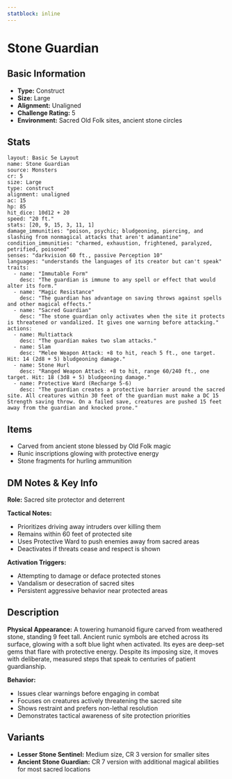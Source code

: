 ```yaml
---
statblock: inline
---
```


# Stone Guardian

## Basic Information
- **Type:** Construct
- **Size:** Large
- **Alignment:** Unaligned
- **Challenge Rating:** 5
- **Environment:** Sacred Old Folk sites, ancient stone circles

## Stats
```statblock
layout: Basic 5e Layout
name: Stone Guardian
source: Monsters
cr: 5
size: Large
type: construct
alignment: unaligned
ac: 15
hp: 85
hit_dice: 10d12 + 20
speed: "20 ft."
stats: [20, 9, 15, 3, 11, 1]
damage_immunities: "poison, psychic; bludgeoning, piercing, and slashing from nonmagical attacks that aren't adamantine"
condition_immunities: "charmed, exhaustion, frightened, paralyzed, petrified, poisoned"
senses: "darkvision 60 ft., passive Perception 10"
languages: "understands the languages of its creator but can't speak"
traits:
  - name: "Immutable Form"
    desc: "The guardian is immune to any spell or effect that would alter its form."
  - name: "Magic Resistance"
    desc: "The guardian has advantage on saving throws against spells and other magical effects."
  - name: "Sacred Guardian"
    desc: "The stone guardian only activates when the site it protects is threatened or vandalized. It gives one warning before attacking."
actions:
  - name: Multiattack
    desc: "The guardian makes two slam attacks."
  - name: Slam
    desc: "Melee Weapon Attack: +8 to hit, reach 5 ft., one target. Hit: 14 (2d8 + 5) bludgeoning damage."
  - name: Stone Hurl
    desc: "Ranged Weapon Attack: +8 to hit, range 60/240 ft., one target. Hit: 18 (3d8 + 5) bludgeoning damage."
  - name: Protective Ward (Recharge 5-6)
    desc: "The guardian creates a protective barrier around the sacred site. All creatures within 30 feet of the guardian must make a DC 15 Strength saving throw. On a failed save, creatures are pushed 15 feet away from the guardian and knocked prone."
```

## Items
- Carved from ancient stone blessed by Old Folk magic
- Runic inscriptions glowing with protective energy
- Stone fragments for hurling ammunition

## DM Notes & Key Info
**Role:** Sacred site protector and deterrent

**Tactical Notes:**
- Prioritizes driving away intruders over killing them
- Remains within 60 feet of protected site
- Uses Protective Ward to push enemies away from sacred areas
- Deactivates if threats cease and respect is shown

**Activation Triggers:**
- Attempting to damage or deface protected stones
- Vandalism or desecration of sacred sites
- Persistent aggressive behavior near protected areas

## Description
**Physical Appearance:**
A towering humanoid figure carved from weathered stone, standing 9 feet tall. Ancient runic symbols are etched across its surface, glowing with a soft blue light when activated. Its eyes are deep-set gems that flare with protective energy. Despite its imposing size, it moves with deliberate, measured steps that speak to centuries of patient guardianship.

**Behavior:**
- Issues clear warnings before engaging in combat
- Focuses on creatures actively threatening the sacred site
- Shows restraint and prefers non-lethal resolution
- Demonstrates tactical awareness of site protection priorities

## Variants
- **Lesser Stone Sentinel:** Medium size, CR 3 version for smaller sites
- **Ancient Stone Guardian:** CR 7 version with additional magical abilities for most sacred locations